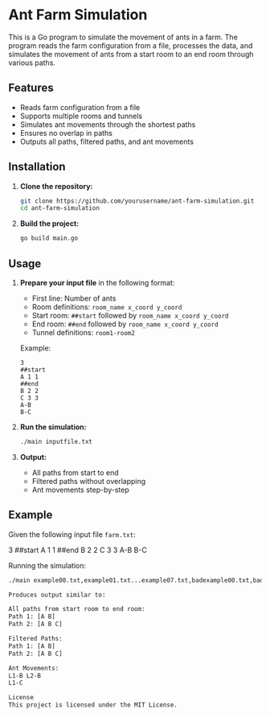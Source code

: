 # Ant Farm Simulation

This is a Go program to simulate the movement of ants in a farm. The program reads the farm configuration from a file, processes the data, and simulates the movement of ants from a start room to an end room through various paths.

## Features

- Reads farm configuration from a file
- Supports multiple rooms and tunnels
- Simulates ant movements through the shortest paths
- Ensures no overlap in paths
- Outputs all paths, filtered paths, and ant movements

## Installation

1. **Clone the repository:**
    ```bash
    git clone https://github.com/yourusername/ant-farm-simulation.git
    cd ant-farm-simulation
    ```

2. **Build the project:**
    ```bash
    go build main.go
    ```

## Usage

1. **Prepare your input file** in the following format:
    - First line: Number of ants
    - Room definitions: `room_name x_coord y_coord`
    - Start room: `##start` followed by `room_name x_coord y_coord`
    - End room: `##end` followed by `room_name x_coord y_coord`
    - Tunnel definitions: `room1-room2`

    Example:
    ```
    3
    ##start
    A 1 1
    ##end
    B 2 2
    C 3 3
    A-B
    B-C
    ```

2. **Run the simulation:**
    ```bash
    ./main inputfile.txt
    ```

3. **Output:**
    - All paths from start to end
    - Filtered paths without overlapping
    - Ant movements step-by-step

## Example

Given the following input file `farm.txt`:

3
##start
A 1 1
##end
B 2 2
C 3 3
A-B
B-C

Running the simulation:

```bash
./main example00.txt,example01.txt...example07.txt,badexample00.txt,badexapmle01.txt

Produces output similar to:

All paths from start room to end room:
Path 1: [A B]
Path 2: [A B C]

Filtered Paths:
Path 1: [A B]
Path 2: [A B C]

Ant Movements:
L1-B L2-B
L1-C

License
This project is licensed under the MIT License.